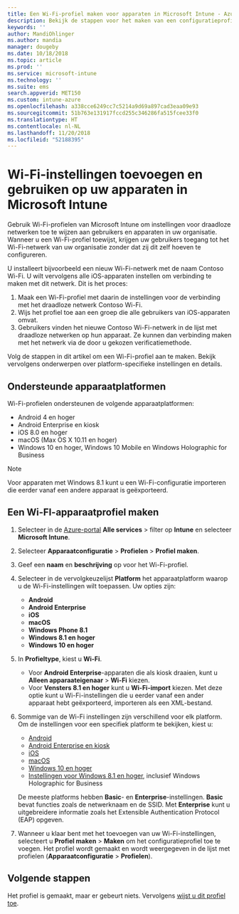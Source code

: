 ```yaml
---
title: Een Wi-Fi-profiel maken voor apparaten in Microsoft Intune - Azure | Microsoft Docs
description: Bekijk de stappen voor het maken van een configuratieprofiel voor een Wi-Fi-apparaat in Microsoft Intune. Maak profielen voor Android, Android Enterprise, Android kiosk, iOS, macOS, Windows 10 en hoger, en Windows Holografic for Business. Gebruik deze profielen voor het maken van een Wi-Fi-verbinding om certificaten te gebruiken, een EAP-type te kiezen, een verificatiemethode te selecteren, een proxy in te schakelen en meer.
keywords: ''
author: MandiOhlinger
ms.author: mandia
manager: dougeby
ms.date: 10/18/2018
ms.topic: article
ms.prod: ''
ms.service: microsoft-intune
ms.technology: ''
ms.suite: ems
search.appverid: MET150
ms.custom: intune-azure
ms.openlocfilehash: a338cce6249cc7c5214a9d69a897cad3eaa09e93
ms.sourcegitcommit: 51b763e131917fccd255c346286fa515fcee33f0
ms.translationtype: HT
ms.contentlocale: nl-NL
ms.lasthandoff: 11/20/2018
ms.locfileid: "52188395"
---
```

# <a name="add-and-use-wi-fi-settings-on-your-devices-in-microsoft-intune"></a>Wi-Fi-instellingen toevoegen en gebruiken op uw apparaten in Microsoft Intune

Gebruik Wi-Fi-profielen van Microsoft Intune om instellingen voor draadloze netwerken toe te wijzen aan gebruikers en apparaten in uw organisatie. Wanneer u een Wi-Fi-profiel toewijst, krijgen uw gebruikers toegang tot het Wi-Fi-netwerk van uw organisatie zonder dat zij dit zelf hoeven te configureren.

U installeert bijvoorbeeld een nieuw Wi-Fi-netwerk met de naam Contoso Wi-Fi. U wilt vervolgens alle iOS-apparaten instellen om verbinding te maken met dit netwerk. Dit is het proces:

1. Maak een Wi-Fi-profiel met daarin de instellingen voor de verbinding met het draadloze netwerk Contoso Wi-Fi.
2. Wijs het profiel toe aan een groep die alle gebruikers van iOS-apparaten omvat.
3. Gebruikers vinden het nieuwe Contoso Wi-Fi-netwerk in de lijst met draadloze netwerken op hun apparaat. Ze kunnen dan verbinding maken met het netwerk via de door u gekozen verificatiemethode.

Volg de stappen in dit artikel om een Wi-Fi-profiel aan te maken. Bekijk vervolgens onderwerpen over platform-specifieke instellingen en details.

## <a name="supported-device-platforms"></a>Ondersteunde apparaatplatformen

Wi-Fi-profielen ondersteunen de volgende apparaatplatformen:

- Android 4 en hoger
- Android Enterprise en kiosk
- iOS 8.0 en hoger
- macOS (Max OS X 10.11 en hoger)
- Windows 10 en hoger, Windows 10 Mobile en Windows Holographic for Business

> [!NOTE]
> Voor apparaten met Windows 8.1 kunt u een Wi-Fi-configuratie importeren die eerder vanaf een andere apparaat is geëxporteerd.

## <a name="create-a-wi-fi-device-profile"></a>Een Wi-FI-apparaatprofiel maken

1. Selecteer in de [Azure-portal](https://portal.azure.com) **Alle services** > filter op **Intune** en selecteer **Microsoft Intune**. 
2. Selecteer **Apparaatconfiguratie** > **Profielen** > **Profiel maken**.
3. Geef een **naam** en **beschrijving** op voor het Wi-Fi-profiel.
4. Selecteer in de vervolgkeuzelijst **Platform** het apparaatplatform waarop u de Wi-Fi-instellingen wilt toepassen. Uw opties zijn:

    - **Android**
    - **Android Enterprise**
    - **iOS**
    - **macOS**
    - **Windows Phone 8.1**
    - **Windows 8.1 en hoger**
    - **Windows 10 en hoger**

5. In **Profieltype**, kiest u **Wi-Fi**.

    - Voor **Android Enterprise**-apparaten die als kiosk draaien, kunt u **Alleen apparaateigenaar** > **Wi-Fi** kiezen.
    - Voor **Vensters 8.1 en hoger** kunt u **Wi-Fi-import** kiezen. Met deze optie kunt u Wi-Fi-instellingen die u eerder vanaf een ander apparaat hebt geëxporteerd, importeren als een XML-bestand.

6. Sommige van de Wi-Fi instellingen zijn verschillend voor elk platform. Om de instellingen voor een specifiek platform te bekijken, kiest u:

    - [Android](wi-fi-settings-android.md)
    - [Android Enterprise en kiosk](wi-fi-settings-android-enterprise.md)
    - [iOS](wi-fi-settings-ios.md)
    - [macOS](wi-fi-settings-macos.md)
    - [Windows 10 en hoger](wi-fi-settings-windows.md)
    - [Instellingen voor Windows 8.1 en hoger](wi-fi-settings-import-windows-8-1.md), inclusief Windows Holographic for Business

    De meeste platforms hebben **Basic**- en **Enterprise**-instellingen. **Basic** bevat functies zoals de netwerknaam en de SSID. Met **Enterprise** kunt u uitgebreidere informatie zoals het Extensible Authentication Protocol (EAP) opgeven.

7. Wanneer u klaar bent met het toevoegen van uw Wi-Fi-instellingen, selecteert u **Profiel maken** > **Maken** om het configuratieprofiel toe te voegen. Het profiel wordt gemaakt en wordt weergegeven in de lijst met profielen (**Apparaatconfiguratie** > **Profielen**).

## <a name="next-steps"></a>Volgende stappen

Het profiel is gemaakt, maar er gebeurt niets. Vervolgens [wijst u dit profiel toe](device-profile-assign.md).
